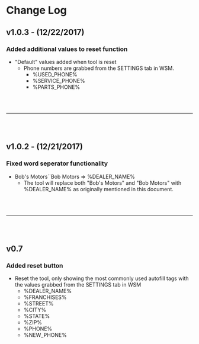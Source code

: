 # Change Log

## v1.0.3 - **(12/22/2017)**

### Added additional values to reset function
* "Default" values added when tool is reset
    * Phone numbers are grabbed from the SETTINGS tab in WSM.
        * %USED_PHONE%
        * %SERVICE_PHONE%
        * %PARTS_PHONE%

<br><br>

---

<br><br>

## v1.0.2 - **(12/21/2017)**

### Fixed word seperator functionality
* Bob's Motors``Bob Motors => %DEALER_NAME%
    * The tool will replace both "Bob's Motors" and "Bob Motors" with %DEALER_NAME% as originally mentioned in this document.

<br><br>

---

<br><br>

## v0.7

### Added reset button
* Reset the tool, only showing the most commonly used autofill tags with the values grabbed from the SETTINGS tab in WSM
    * %DEALER_NAME%
    * %FRANCHISES%
    * %STREET%
    * %CITY%
    * %STATE%
    * %ZIP%
    * %PHONE%
    * %NEW_PHONE%
